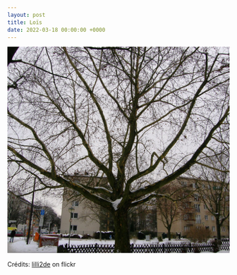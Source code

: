 ```yaml
---
layout: post
title: Loïs
date: 2022-03-18 00:00:00 +0000
---
```


![Loïs](/images/2022-03-18.jpg)

Crédits: [lilli2de](https://www.flickr.com/people/seven_of9/) on flickr
